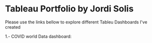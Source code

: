 # Tableau Portfolio by Jordi Solis
Please use the links bellow to explore different Tableu Dashboards I've created

1.- COVID world Data dashboard: 
